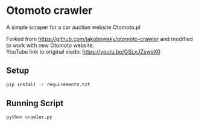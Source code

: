 # Otomoto crawler

A simple scraper for a car auction website Otomoto.pl

Forked from https://github.com/jakobowsky/otomoto-crawler and modified to work with new Otomoto website.<br/>
YouTube link to original viedo: https://youtu.be/GSLxJZswoX0

## Setup

```bash
pip install -r requirements.txt
```

## Running Script

```bash
python crawler.py
```
